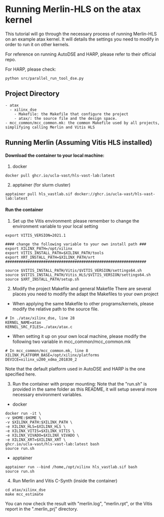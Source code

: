 # Running Merlin-HLS on the atax kernel

This tutorial will go through the necessary process of running Merlin-HLS on an example atax kernel. It will details the settings you need to modify in order to run it on other kernels.

For reference on running AutoDSE and HARP, please refer to their official repo.

For HARP, please check:
```shell
python src/parallel_run_tool_dse.py
```

## Project Directory
```
- atax
  - xilinx_dse
    - Makefile: the Makefile that configure the project
    - atax/: the source file and the design space.
- mcc_common/mcc_common.mk: the common Makefile used by all projects, simplifying calling Merlin and Vitis HLS
```

## Running Merlin (Assuming Vitis HLS installed)
#### Download the container to your local machine:

1. docker
```shell
docker pull ghcr.io/ucla-vast/hls-vast-lab:latest
```

2. apptainer (for slurm cluster)
```shell
apptainer pull hls_vastlab.sif docker://ghcr.io/ucla-vast/hls-vast-lab:latest
```

#### Run the container
1. Set up the Vitis environment: please remember to change the environment variable to your local setting
```shell
export VITIS_VERSION=2021.1

#### change the following variable to your own install path ###
export XILINX_PATH=/opt/xilinx
export VITIS_INSTALL_PATH=$XILINX_PATH/tools
export XRT_INSTALL_PATH=$XILINX_PATH/xrt
###############################################################

source $VITIS_INSTALL_PATH/Vitis/$VITIS_VERSION/settings64.sh
source $VITIS_INSTALL_PATH/Vitis_HLS/$VITIS_VERSION/settings64.sh
source $XRT_INSTALL_PATH/setup.sh
```

2. Modify the project Makefile and general Makefile
There are several places you need to modify the adapt the Makefiles to your own project

- When applying the same Makefile to other programs/kernels, please modify the relative path to the source file.

```shell
# In ./atax/xilinx_dse, line 28
KERNEL_NAME=atax
KERNEL_SRC_FILES=./atax/atax.c
```

- When setting it up on your own local machine, please modify the following two variable in mcc_common/mcc_common.mk

```shell
# In mcc_common/mcc_common.mk, line 8
XILINX_PLATFORM_BASE=/opt/xilinx/platforms
DEVICE=xilinx_u200_xdma_201830_2
```

Note that the default platform used in AutoDSE and HARP is the one specified here.

3. Run the container with proper mounting: Note that the "run.sh" is provided in the same folder as this README, it will setup several more necessary environment variables.
- docker
```shell
docker run -it \
-v $HOME:$HOME \
-v $XILINX_PATH:$XILINX_PATH \
-e XILINX_HLS=$XILINX_HLS \
-e XILINX_VITIS=$XILINX_VITIS \
-e XILINX_VIVADO=$XILINX_VIVADO \
-e XILINX_XRT=$XILINX_XRT \
ghcr.io/ucla-vast/hls-vast-lab:latest bash
source run.sh
```

- apptainer
```shell
apptainer run --bind /home,/opt/xilinx hls_vastlab.sif bash
source run.sh
```

4. Run Merlin and Vitis C-Synth (inside the container)
```shell
cd atax/xilinx_dse
make mcc_estimate
```

You can now check the result with "merlin.log", "merlin.rpt", or the Vitis report in the ".merlin_prj" directory.